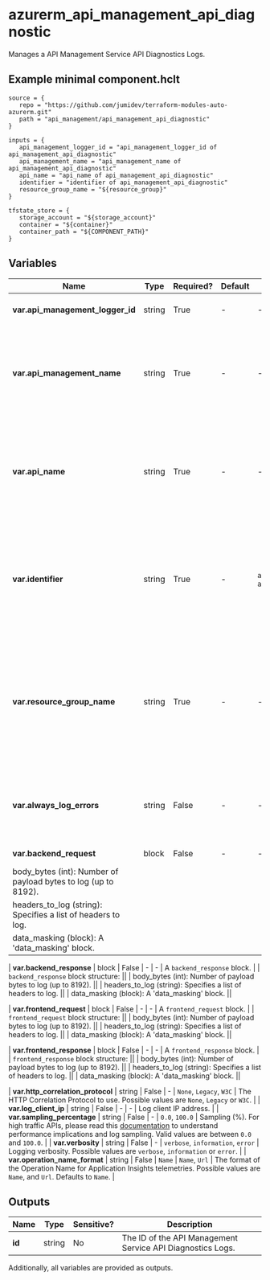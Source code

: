 # azurerm_api_management_api_diagnostic

Manages a API Management Service API Diagnostics Logs.

## Example minimal component.hclt

```hcl
source = {
   repo = "https://github.com/jumidev/terraform-modules-auto-azurerm.git" 
   path = "api_management/api_management_api_diagnostic" 
}

inputs = {
   api_management_logger_id = "api_management_logger_id of api_management_api_diagnostic" 
   api_management_name = "api_management_name of api_management_api_diagnostic" 
   api_name = "api_name of api_management_api_diagnostic" 
   identifier = "identifier of api_management_api_diagnostic" 
   resource_group_name = "${resource_group}" 
}

tfstate_store = {
   storage_account = "${storage_account}" 
   container = "${container}" 
   container_path = "${COMPONENT_PATH}" 
}

```

## Variables

| Name | Type | Required? |  Default  |  possible values |  Description |
| ---- | ---- | --------- |  ----------- | ----------- | ----------- |
| **var.api_management_logger_id** | string | True | -  |  -  |  The ID (name) of the Diagnostics Logger. | 
| **var.api_management_name** | string | True | -  |  -  |  The name of the API Management Service instance. Changing this forces a new API Management Service API Diagnostics Logs to be created. | 
| **var.api_name** | string | True | -  |  -  |  The name of the API on which to configure the Diagnostics Logs. Changing this forces a new API Management Service API Diagnostics Logs to be created. | 
| **var.identifier** | string | True | -  |  `applicationinsights`, `azuremonitor`  |  Identifier of the Diagnostics Logs. Possible values are `applicationinsights` and `azuremonitor`. Changing this forces a new API Management Service API Diagnostics Logs to be created. | 
| **var.resource_group_name** | string | True | -  |  -  |  The name of the Resource Group where the API Management Service API Diagnostics Logs should exist. Changing this forces a new API Management Service API Diagnostics Logs to be created. | 
| **var.always_log_errors** | string | False | -  |  -  |  Always log errors. Send telemetry if there is an erroneous condition, regardless of sampling settings. | 
| **var.backend_request** | block | False | -  |  -  |  A `backend_request` block. | | `backend_request` block structure: || 
|   body_bytes (int): Number of payload bytes to log (up to 8192). ||
|   headers_to_log (string): Specifies a list of headers to log. ||
|   data_masking (block): A 'data_masking' block. ||

| **var.backend_response** | block | False | -  |  -  |  A `backend_response` block. | | `backend_response` block structure: || 
|   body_bytes (int): Number of payload bytes to log (up to 8192). ||
|   headers_to_log (string): Specifies a list of headers to log. ||
|   data_masking (block): A 'data_masking' block. ||

| **var.frontend_request** | block | False | -  |  -  |  A `frontend_request` block. | | `frontend_request` block structure: || 
|   body_bytes (int): Number of payload bytes to log (up to 8192). ||
|   headers_to_log (string): Specifies a list of headers to log. ||
|   data_masking (block): A 'data_masking' block. ||

| **var.frontend_response** | block | False | -  |  -  |  A `frontend_response` block. | | `frontend_response` block structure: || 
|   body_bytes (int): Number of payload bytes to log (up to 8192). ||
|   headers_to_log (string): Specifies a list of headers to log. ||
|   data_masking (block): A 'data_masking' block. ||

| **var.http_correlation_protocol** | string | False | -  |  `None`, `Legacy`, `W3C`  |  The HTTP Correlation Protocol to use. Possible values are `None`, `Legacy` or `W3C`. | 
| **var.log_client_ip** | string | False | -  |  -  |  Log client IP address. | 
| **var.sampling_percentage** | string | False | -  |  `0.0`, `100.0`  |  Sampling (%). For high traffic APIs, please read this [documentation](https://docs.microsoft.com/azure/api-management/api-management-howto-app-insights#performance-implications-and-log-sampling) to understand performance implications and log sampling. Valid values are between `0.0` and `100.0`. | 
| **var.verbosity** | string | False | -  |  `verbose`, `information`, `error`  |  Logging verbosity. Possible values are `verbose`, `information` or `error`. | 
| **var.operation_name_format** | string | False | `Name`  |  `Name`, `Url`  |  The format of the Operation Name for Application Insights telemetries. Possible values are `Name`, and `Url`. Defaults to `Name`. | 



## Outputs

| Name | Type | Sensitive? | Description |
| ---- | ---- | --------- | --------- |
| **id** | string | No  | The ID of the API Management Service API Diagnostics Logs. | 

Additionally, all variables are provided as outputs.
